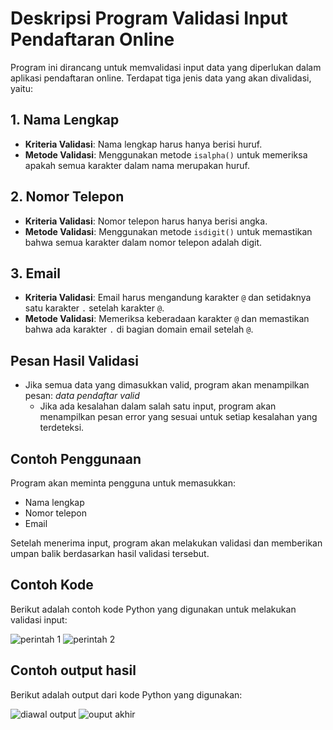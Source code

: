# Deskripsi Program Validasi Input Pendaftaran Online

Program ini dirancang untuk memvalidasi input data yang diperlukan dalam aplikasi pendaftaran online. Terdapat tiga jenis data yang akan divalidasi, yaitu:

## 1. Nama Lengkap
- **Kriteria Validasi**: Nama lengkap harus hanya berisi huruf.
- **Metode Validasi**: Menggunakan metode `isalpha()` untuk memeriksa apakah semua karakter dalam nama merupakan huruf.

## 2. Nomor Telepon
- **Kriteria Validasi**: Nomor telepon harus hanya berisi angka.
- **Metode Validasi**: Menggunakan metode `isdigit()` untuk memastikan bahwa semua karakter dalam nomor telepon adalah digit.

## 3. Email
- **Kriteria Validasi**: Email harus mengandung karakter `@` dan setidaknya satu karakter `.` setelah karakter `@`.
- **Metode Validasi**: Memeriksa keberadaan karakter `@` dan memastikan bahwa ada karakter `.` di bagian domain email setelah `@`.

## Pesan Hasil Validasi
- Jika semua data yang dimasukkan valid, program akan menampilkan pesan:
  *data pendaftar valid*
  - Jika ada kesalahan dalam salah satu input, program akan menampilkan pesan error yang sesuai untuk setiap kesalahan yang terdeteksi.

## Contoh Penggunaan
Program akan meminta pengguna untuk memasukkan:
- Nama lengkap
- Nomor telepon
- Email

Setelah menerima input, program akan melakukan validasi dan memberikan umpan balik berdasarkan hasil validasi tersebut.

## Contoh Kode
Berikut adalah contoh kode Python yang digunakan untuk melakukan validasi input:

![perintah 1](https://github.com/user-attachments/assets/403b54eb-6565-496f-b2b8-4ec290c4c84e)
![perintah 2](https://github.com/user-attachments/assets/9d56c3f8-effa-4ebf-8785-234e6896a088)

## Contoh output hasil
Berikut adalah output dari kode Python yang digunakan:

![diawal output](https://github.com/user-attachments/assets/0eaf3a23-4a82-40df-bc62-df90bc33a865)
![ouput akhir](https://github.com/user-attachments/assets/86c95e39-11e0-4847-ba27-ae2bdb399e4e)



